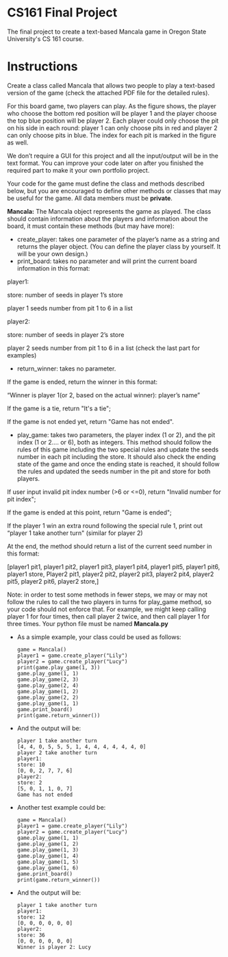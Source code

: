 # CS161 Final Project
The final project to create a text-based Mancala game in Oregon State University's CS 161 course.

# Instructions
Create a class called Mancala that allows two people to play a text-based version of the game (check the attached PDF file for the detailed rules).

For this board game, two players can play. As the figure shows, the player who choose the bottom red position will be player 1 and the player choose the top blue position will be player 2.  Each player could only choose the pit on his side in each round: player 1 can only choose pits in red and player 2 can only choose pits in blue. The index for each pit is marked in the figure as well.
 
We don’t require a GUI for this project and all the input/output will be in the text format.  You can improve your code later on after you finished the required part to make it your own portfolio project.

Your code for the game must define the class and methods described below, but you are encouraged to define other methods or classes that may be useful for the game. All data members must be **private**.

**Mancala:**
The Mancala object represents the game as played.  The class should contain information about the players and information about the board, it must contain these methods (but may have more):
* create_player: takes one parameter of the player’s name as a string and returns the player object. 
            (You can define the player class by yourself. It will be your own design.)
* print_board: takes no parameter and will print the current board information in this format:

player1:

store: number of seeds in player 1’s store

player 1 seeds number from pit 1 to 6 in a list

player2:

store: number of seeds in player 2’s store

player 2 seeds number from pit 1 to 6 in a list  (check the last part for examples) 

* return_winner: takes no parameter.

If the game is ended, return the winner in this format:
        
“Winner is player 1(or 2, based on the actual winner): player’s name”
        
If the game is a tie, return "It's a tie"; 
        
If the game is not ended yet, return "Game has not ended".
        
* play_game: takes two parameters, the player index (1 or 2), and the pit index (1 or 2…. or 6), both as integers.  This method should follow the rules of this game including the two special rules and update the seeds number in each pit including the store.  It should also check the ending state of the game and once the ending state is reached, it should follow the rules and updated the seeds number in the pit and store for both players.

If user input invalid pit index number (>6 or <=0), return "Invalid number for pit index";
       
If the game is ended at this point, return "Game is ended";
       
If the player 1 win an extra round following the special rule 1, print out “player 1 take another   turn" (similar for player 2)
       
At the end, the method should return a list of the current seed number in this format:
       
 [player1 pit1, player1 pit2, player1 pit3, player1 pit4, player1 pit5, player1 pit6, player1 store,
           Player2 pit1, player2 pit2, player2 pit3, player2 pit4, player2 pit5, player2 pit6, player2 store,]

Note: in order to test some methods in fewer steps, we may or may not follow the rules to call the two players in turns for play_game method, so your code should not enforce that.  For example, we might keep calling player 1 for four times, then call player 2 twice, and then call player 1 for three times.
Your python file must be named **Mancala.py**

* As a simple example, your class could be used as follows:

      game = Mancala()
      player1 = game.create_player("Lily")
      player2 = game.create_player("Lucy")
      print(game.play_game(1, 3))
      game.play_game(1, 1)
      game.play_game(2, 3)
      game.play_game(2, 4)
      game.play_game(1, 2)
      game.play_game(2, 2)
      game.play_game(1, 1)
      game.print_board()
      print(game.return_winner())

* And the output will be:

      player 1 take another turn
      [4, 4, 0, 5, 5, 5, 1, 4, 4, 4, 4, 4, 4, 0]
      player 2 take another turn
      player1:
      store: 10
      [0, 0, 2, 7, 7, 6]
      player2:
      store: 2
      [5, 0, 1, 1, 0, 7]
      Game has not ended


* Another test example could be:

      game = Mancala()
      player1 = game.create_player("Lily")
      player2 = game.create_player("Lucy")
      game.play_game(1, 1)
      game.play_game(1, 2)
      game.play_game(1, 3)
      game.play_game(1, 4)
      game.play_game(1, 5)
      game.play_game(1, 6)
      game.print_board()
      print(game.return_winner())

* And the output will be:

      player 1 take another turn
      player1:
      store: 12
      [0, 0, 0, 0, 0, 0]
      player2:
      store: 36
      [0, 0, 0, 0, 0, 0]
      Winner is player 2: Lucy

